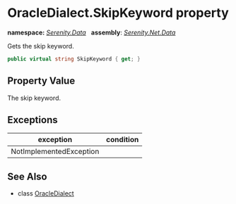 # OracleDialect.SkipKeyword property
**namespace:** *[Serenity.Data](../../README.md#serenity.data-namespace)*   **assembly**: *[Serenity.Net.Data](../../README.md)*

Gets the skip keyword.

```csharp
public virtual string SkipKeyword { get; }
```

## Property Value

The skip keyword.

## Exceptions

| exception | condition |
| --- | --- |
| NotImplementedException |  |

## See Also

* class [OracleDialect](../OracleDialect.md)